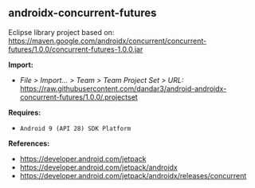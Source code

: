 ## androidx-concurrent-futures

Eclipse library project based on:<br/>
https://maven.google.com/androidx/concurrent/concurrent-futures/1.0.0/concurrent-futures-1.0.0.jar

**Import:**
- _File > Import... > Team > Team Project Set > URL:_<br/>
  https://raw.githubusercontent.com/dandar3/android-androidx-concurrent-futures/1.0.0/.projectset

**Requires:**
- `Android 9 (API 28) SDK Platform`

**References:**
- https://developer.android.com/jetpack
- https://developer.android.com/jetpack/androidx
- https://developer.android.com/jetpack/androidx/releases/concurrent